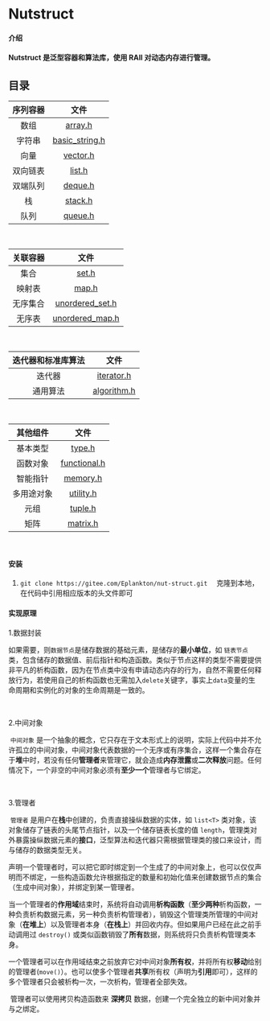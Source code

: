# Nutstruct

#### **介绍**
#### Nutstruct 是泛型容器和算法库，使用 RAII 对动态内存进行管理。



## 目录
| 序列容器 |                                             文件                                             |
| :------: | :------------------------------------------------------------------------------------------: |
|   数组   |        [array.h](https://gitee.com/Eplankton/nut-struct/blob/master/cpp_type/array.h)        |
|  字符串  | [basic_string.h](https://gitee.com/Eplankton/nut-struct/blob/master/cpp_type/basic_string.h) |
|   向量   |       [vector.h](https://gitee.com/Eplankton/nut-struct/blob/master/cpp_type/vector.h)       |
| 双向链表 |         [list.h](https://gitee.com/Eplankton/nut-struct/blob/master/cpp_type/list.h)         |
| 双端队列 |        [deque.h](https://gitee.com/Eplankton/nut-struct/blob/master/cpp_type/deque.h)        |
|    栈    |        [stack.h](https://gitee.com/Eplankton/nut-struct/blob/master/cpp_type/stack.h)        |
|   队列   |        [queue.h](https://gitee.com/Eplankton/nut-struct/blob/master/cpp_type/queue.h)        |

<br>

| 关联容器 |                                              文件                                              |
| :------: | :--------------------------------------------------------------------------------------------: |
|   集合   |           [set.h](https://gitee.com/Eplankton/nut-struct/blob/master/cpp_type/set.h)           |
|  映射表  |           [map.h](https://gitee.com/Eplankton/nut-struct/blob/master/cpp_type/map.h)           |
| 无序集合 | [unordered_set.h](https://gitee.com/Eplankton/nut-struct/blob/master/cpp_type/unordered_set.h) |
|  无序表  | [unordered_map.h](https://gitee.com/Eplankton/nut-struct/blob/master/cpp_type/unordered_map.h) |

<br>

| 迭代器和标准库算法 |                                          文件                                          |
| :----------------: | :------------------------------------------------------------------------------------: |
|       迭代器       |  [iterator.h](https://gitee.com/Eplankton/nut-struct/blob/master/cpp_type/iterator.h)  |
|      通用算法      | [algorithm.h](https://gitee.com/Eplankton/nut-struct/blob/master/cpp_type/algorithm.h) |

<br>

|  其他组件  |                                           文件                                           |
| :--------: | :--------------------------------------------------------------------------------------: |
|  基本类型  |       [type.h](https://gitee.com/Eplankton/nut-struct/blob/master/cpp_type/type.h)       |
|  函数对象  | [functional.h](https://gitee.com/Eplankton/nut-struct/blob/master/cpp_type/functional.h) |
|  智能指针  |     [memory.h](https://gitee.com/Eplankton/nut-struct/blob/master/cpp_type/memory.h)     |
| 多用途对象 |    [utility.h](https://gitee.com/Eplankton/nut-struct/blob/master/cpp_type/utility.h)    |
|    元组    |      [tuple.h](https://gitee.com/Eplankton/nut-struct/blob/master/cpp_type/tuple.h)      |
|    矩阵    |     [matrix.h](https://gitee.com/Eplankton/nut-struct/blob/master/cpp_type/matrix.h)     |

<br>

#### **安装**

 1. `git clone https://gitee.com/Eplankton/nut-struct.git  ` 克隆到本地，在代码中引用相应版本的头文件即可

#### **实现原理**

1.数据封装

​	如果需要，则`数据节点`是储存数据的基础元素，是储存的**最小单位**，如 `链表节点`类，包含储存的数据值、前后指针和构造函数。类似于节点这样的类型不需要提供非平凡的析构函数，因为在节点类中没有申请动态内存的行为，自然不需要任何释放行为，若使用自己的析构函数也无需加入`delete`关键字，事实上`data`变量的生命周期和实例化的对象的生命周期是一致的。

<br>

2.中间对象

​	`中间对象` 是一个抽象的概念，它只存在于文本形式上的说明，实际上代码中并不允许孤立的中间对象，中间对象代表数据的一个无序或有序集合，这样一个集合存在于**堆**中时，若没有任何**管理者**来管理它，就会造成**内存泄露**或**二次释放**问题。任何情况下，一个非空的中间对象必须有**至少一个**管理者与它绑定。

<br>

3.管理者

​	`管理者` 是用户在**栈**中创建的，负责直接操纵数据的实体，如 `list<T>` 类对象，该对象储存了链表的头尾节点指针，以及一个储存链表长度的值 `length`，管理类对外暴露操纵数据元素的**接口**，泛型算法和迭代器只需根据管理类的接口来设计，而与储存的数据类型无关。

​	声明一个管理者时，可以把它即时绑定到一个生成了的中间对象上，也可以仅仅声明而不绑定，一些构造函数允许根据指定的数量和初始化值来创建数据节点的集合（生成中间对象），并绑定到某一管理者。

​	当一个管理者的**作用域**结束时，系统将自动调用**析构函数**（**至少两种**析构函数，一种负责析构数据元素，另一种负责析构管理者），销毁这个管理类所管理的中间对象（**在堆上**）以及管理者本身（**在栈上**）并回收内存。但如果用户已经在此之前手动调用过 `destroy()` 或类似函数销毁了**所有**数据，则系统将只负责析构管理类本身。

​	一个管理者可以在作用域结束之前放弃它对中间对象**所有权**，并将所有权**移动**给别的管理者(`move()`）。也可以使多个管理者**共享**所有权（声明为**引用**即可），这样的多个管理者只会被析构一次，一次析构，管理者全部失效。

​	管理者可以使用拷贝构造函数来 **深拷贝** 数据，创建一个完全独立的新中间对象并与之绑定。

<!-- ```cpp
template <class T>
    class ListNode
    {
    protected:
        ListNode<T> *prev = NULL;
        ListNode<T> *next = NULL;
    public:
        T data;
        ListNode() : prev(NULL), next(NULL){};
        explicit ListNode(const T &userInputData) 
            : data(userInputData), prev(NULL), next(NULL){};

        template <class>
        	friend class LINKED_LIST;
    };
``` -->

<!-- ```cpp
template <class T>
    class LINKED_LIST
    {
    protected:
        ListNode<T> *head = NULL;
        ListNode<T> *tail = NULL;
        unsigned int length = 0;

    public:
        ListNode<T> *begin() const
        ListNode<T> *end() const;
        bool empty() const;
        
        LINKED_LIST() : head(NULL), tail(NULL), length(0){};
        explicit LINKED_LIST(unsigned int userInputlength);
        explicit LINKED_LIST(const T &userInputData, unsigned int userInputlength = 1);
        LINKED_LIST(ListNode<T> *start_node, ListNode<T> *end_node);
        LINKED_LIST(const LINKED_LIST<T> &obj);
        ~LINKED_LIST()
        {
            if (!this->empty())
            {
                this->destroy();
            }
            head = NULL;
            tail = NULL;
        }

        void print();
        unsigned int get_length() const
        unsigned int get_length(ListNode<T> *start_node) const;

        class iterator
        {
            ...
        };

        bool remove(ListNode<T> *start_node, unsigned int N = 0);
        unsigned int remove_all(bool (*condition)(T &stock_val));
        bool destroy();
        bool destroy(ListNode<T> *start_node, ListNode<T> *end_node);
        ListNode<T> *push_back();
        ListNode<T> *push_back(const T &obj, unsigned int num = 1);
        ListNode<T> *push_front(); 
        ListNode<T> *push_front(const T &obj, unsigned int num = 1);
        LL& merge(LINKED_LIST<T> &after);
        ListNode<T> *insert(const ListNode<T> *position, const T &obj,int num = 1);
        ListNode<T> *find(bool (*condition)(T &stock_val));
        
    };
``` -->




